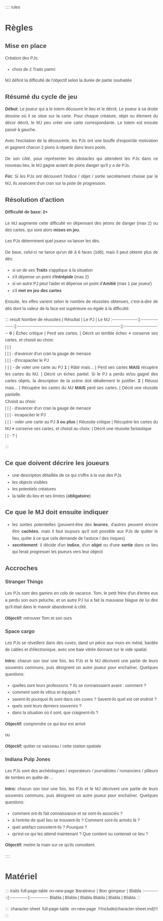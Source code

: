 <!--Tasks:
- define unique pool names
- comment les PJs récupèrent des points de pool ?
- comment gérer PJs incapacités ? séparés ?
- utiliser story cubes ?
- reprendre le principe de la Piste de PsiRun
- ajouter schémas table de jeu + système de jets de dés + cycle de jeu
- maqueter:
  * piste de progression vers objectif, avec piste de menace en parallèle, 2x fois + lente
  * grille de cartes vides
  * fiche de rappel de cycle de jeu
  * fiche d'aventure: accroche + liste de lieux, avec chaque fois les cartes défaussés dedans
- review sur r/RPGdesign (note: un post propose un template pour cela)
*Inspis:* PsyRun
ToRead: https://www.reddit.com/r/RPGdesign/comments/45jyu0/meta_rpg_design_resources_megalist/
-->

:::: rules
# Règles

## Mise en place

Création des PJs:
- choix de 2 Traits parmi:

MJ définit la difficulté de l'objectif selon la durée de partie souhaitée

## Résumé du cycle de jeu

**Début:** Le joueur qui a le totem découvre le lieu et le décrit. Le joueur à sa droite dessine où il se situe sur la carte.
Pour chaque créature, objet ou élement du décor décrit, le MJ peu créer une carte correspondante.
Le totem est ensuite passé à gauche.

Avec l'excitation de la découverte, les PJs ont une bouffe d'espoir/de motivation et gagnent chacun 2 pions à répartir dans leurs pools.

De son côté, pour représenter les obstacles qui attendent les PJs dans ce nouveau lieu,
le MJ gagne autant de pions danger qu'il y a de PJs.

**Fin:** Si les PJs ont découvert l'indice / objet / sortie secrètement choisie par le MJ,
ils avancent d'un cran sur la piste de progression.

## Résolution d'action
**Difficulté de base: 2+**

Le MJ augmente cette difficulté en dépensant des jetons de danger (max 2)
ou des cartes, qui sont alors **mises en jeu**.

Les PJs déterminent quel joueur va lancer les dés.

De base, celui-ci ne lance qu'un dé à 6 faces (1d6),
mais il peut obtenir plus de dés:
- si un de ses **Traits** s'applique à la situation
- s'il dépense un point d'**Intrépide** (max 2)
- si un autre PJ peut l'aider et dépense un point d'**Amitié** (max 1 par joueur)
- s'il **met en jeu des cartes**

Ensuite, les effes varient selon le nombre de réussites obtenues,
c'est-à-dire de dés dont la valeur de la face est supérieure ou égale à la difficulté:

::: result
Nombre de réussites |      Résultat      |            Le PJ                                                          |          Le MJ
:------------------:|:------------------:|:-------------------------------------------------------------------------:|:--------------------------
**0**               | Échec critique     |       Perd ses cartes.                                                    | Décrit un terrible échec **+** conserve ses cartes, et choisit au choix:\
                    |                    |                                                                           |\
                    |                    |                                                                           | - d'avancer d'un cran la gauge de menace\
                    |                    |                                                                           | - d'incapaciter le PJ\
                    |                    |                                                                           | - de voler une carte au PJ
**1**               | Râté mais...       | Perd ses cartes **MAIS** récupère les cartes du MJ.                       | Décrit un échec partiel. Si le PJ a perdu et/ou gagné des cartes objets, la description de la scène doit idéallement le justifier.
**2**               | Réussi mais...     | Récupère les cartes du MJ **MAIS** perd ses cartes.                       | Décrit une réussite partielle.<br>Choisit au choix:\
                    |                    |                                                                           | - d'avancer d'un cran la gauge de menace\
                    |                    |                                                                           | - incapaciter le PJ\
                    |                    |                                                                           | - voler une carte au PJ
**3 ou plus**       | Réussite critique  | Récupère les cartes du MJ **+** conserve ses cartes, et choisit au choix: | Décrit une réussite fantastique\
                    |                    | - ?                                                                       |


:::

## Ce que doivent décrire les joueurs

- une description détaillée de ce qui s'offre à la vue des PJs
- les objects visibles
- les potentiels créatures
- la taille du lieu et ses limites (**obligatoire**)

## Ce que le MJ doit ensuite indiquer

- les sorties potentielles (peuvent-être des **leurres**, d'autres peuvent encore être **cachées**,
mais il faut toujours qu'il soit possible aux PJs de quitter le lieu,
quitte à ce que cela demande de l'astuce / des risques)
- **secrètement**: il décide d'un **indice**, d'un **objet** ou d'une **sortie** dans ce lieu qui ferait progresser les joueurs vers leur objecti

## Accroches

### Stranger Things

Les PJs sont des gamins en colo de vacance.
Tom, le petit frère d'un d'entre eux a perdu son ours peluche,
et un autre PJ lui a fait la mauvaise blague de lui dire qu'il était dans le manoir abandonné à côté.

**Objectif:** retrouver Tom et son ours

### Space cargo

Les PJs se réveillent dans des cuves, dand un pièce aux murs en métal,
bardée de cables et d'électronique, avec une baie vitrée donnant sur le vide spatial.

**Intro:** chacun son tour une fois, les PJs et le MJ décrivent une partie de leurs souvenirs communs,
puis désignent un autre joueur pour enchaîner.
Quelques questions:
- quelles sont leurs professions ? Ils se connaissaient avant : comment ?
- comment sont-ils vêtus et équipés ?
- savent-ils pourquoi ils sont dans ces cuves ? Savent-ils quel est cet endroit ?
- quels sont leurs derniers souvenirs ?
- dans la situation où il sont, que craignent-ils ?

**Objectif:** comprendre ce qui leur est arrivé

ou

**Objectif:** quitter ce vaisseau / cette station spatiale

### Indiana Pulp Jones

Les PJs sont des archéologues / exporateurs / journalistes / romanciers / pilleurs de tombes
en quête de ...

**Intro:** chacun son tour une fois, les PJs et le MJ décrivent une partie de leurs souvenirs communs,
puis désignent un autre joueur pour enchaîner.
Quelques questions:
- comment ont-ils fait connaissance et se sont-ils associés ?
- à l'entrée de quel lieu se trouvent-ils ? Comment sont-ils arrivés là ?
- quel artefact convoitent-ils ? Pourquoi ?
- qu'est-ce qui les attend maintenant ? Que contient ou contenait ce lieu ?

**Objectif:** mettre la main sur ce qu'ils convoitent.

::::

# Matériel
::: traits full-page-table on-new-page
Baratineur   | Bon grimpeur | Blabla
:-----------:|:------------:|:------------:
Blabla       | Blabla       | Blabla
Blabla       | Blabla       | Blabla
:::

::: character-sheet full-page-table on-new-page
!!!include(character-sheet.md)!!!
:::

<style type="text/css">
body { line-height: 1.6; font-family: sans-serif; color: #444; padding:0 10px; text-align:justify; }
h1, h2, h3 { line-height: 1.2; }
blockquote { font-style: italic; border-left: 2px solid #eee; padding-left: 18px; }
img { display: block; margin: 0 auto; max-width: 100%; }
table { border-spacing: 0; border-collapse: collapse; page-break-inside: avoid; } td { padding: 5px; border-top: 1px solid #ddd; }
@media print { .on-new-page { page-break-before: always; } }

.rules { max-width: 650px; margin: 40px auto; }

.result table th:nth-child(1), .result table td:nth-child(1) { width: 4rem; }
.result table th:nth-child(2), .result table td:nth-child(2) { width: 4rem; }
.result tbody > tr:nth-of-type(odd) { background-color: #f9f9f9; }

.full-page-table table { width: 100%; border-style: hidden; }
.full-page-table th, .full-page-table td { border: 1px solid #ddd; }

.traits { font-size: 3rem; }
.traits tr { height: 20vw; }
.traits th, .traits td { width: 33%; font-weight: normal; }
.traits th::before, .traits td::before { content: 'Trait :\A'; white-space: pre; font-size: 1.5rem; font-style: italic; }

.character-sheet { margin: 2rem auto; width: 50rem; height: 50rem; position: relative; border: 6px solid; border-image: url(border.png) 27 repeat; }
.panel { width: 20rem; height: 20rem; padding: 1rem; position: absolute; }
.panel-1 { top: 0; left: 0; }
.panel-2 { top: 0; right: 0; }
.panel-3 { bottom: 0; left: 0; }
.panel-4 { bottom: 0; right: 0; }
.poolname { font-size: 1.9rem; }
.usage::before { content: 'Usage :\A'; white-space: pre; font-size: 1.5rem; font-style: bold; }
.recup::before { content: 'Récupération :\A'; white-space: pre; font-size: 1.5rem; font-style: bold; }
</style>
